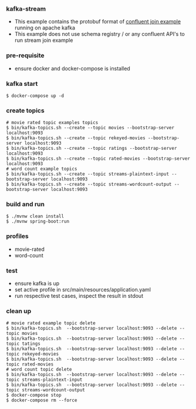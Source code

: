### kafka-stream

- This example contains the protobuf format
  of [confluent join example](https://kafka-tutorials.confluent.io/join-a-stream-to-a-table/kstreams.html) running on
  apache kafka
- This example does not use schema registry / or any confluent API's to run stream join example

### pre-requisite

- ensure docker and docker-compose is installed

### kafka start

 ```shell script
$ docker-compose up -d
```

### create topics

 ```shell script
# movie rated topic examples topics  
$ bin/kafka-topics.sh --create --topic movies --bootstrap-server localhost:9093
$ bin/kafka-topics.sh --create --topic rekeyed-movies --bootstrap-server localhost:9093
$ bin/kafka-topics.sh --create --topic ratings --bootstrap-server localhost:9093
$ bin/kafka-topics.sh --create --topic rated-movies --bootstrap-server localhost:9093
# word count example topics  
$ bin/kafka-topics.sh --create --topic streams-plaintext-input --bootstrap-server localhost:9093
$ bin/kafka-topics.sh --create --topic streams-wordcount-output --bootstrap-server localhost:9093
```

### build and run

```shell script
$ ./mvnw clean install
$ ./mvnw spring-boot:run
```

### profiles

- movie-rated
- word-count

### test

- ensure kafka is up
- set active profile in src/main/resources/application.yaml
- run respective test cases, inspect the result in stdout


### clean up

 ```shell script
# movie rated example topic delete  
$ bin/kafka-topics.sh  --bootstrap-server localhost:9093 --delete --topic movies
$ bin/kafka-topics.sh  --bootstrap-server localhost:9093 --delete --topic tatings
$ bin/kafka-topics.sh  --bootstrap-server localhost:9093 --delete --topic rekeyed-movies
$ bin/kafka-topics.sh  --bootstrap-server localhost:9093 --delete --topic rated-movies
# word count topic delete  
$ bin/kafka-topics.sh  --bootstrap-server localhost:9093 --delete --topic streams-plaintext-input
$ bin/kafka-topics.sh  --bootstrap-server localhost:9093 --delete --topic streams-wordcount-output
$ docker-compose stop
$ docker-compose rm --force
```
